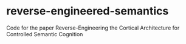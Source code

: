 # reverse-engineered-semantics
Code for the paper Reverse-Engineering the Cortical Architecture  for Controlled Semantic Cognition
